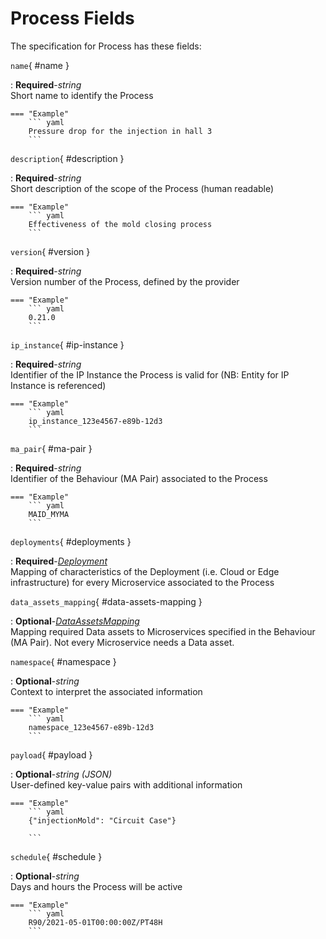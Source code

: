 <style>
  .md-content__button {
    display: none;
  }
</style>
# Process Fields




The specification for Process
has these fields:


`name`{ #name }

:   **Required**-*string*<br>
    Short name to identify the Process


    === "Example"
        ``` yaml     
        Pressure drop for the injection in hall 3
        ```


`description`{ #description }

:   **Required**-*string*<br>
    Short description of the scope of the Process (human readable)


    === "Example"
        ``` yaml     
        Effectiveness of the mold closing process
        ```


`version`{ #version }

:   **Required**-*string*<br>
    Version number of the Process, defined by the provider


    === "Example"
        ``` yaml     
        0.21.0
        ```


`ip_instance`{ #ip-instance }

:   **Required**-*string*<br>
    Identifier of the IP Instance the Process is valid for (NB: Entity for IP Instance is referenced)


    === "Example"
        ``` yaml     
        ip_instance_123e4567-e89b-12d3
        ```


`ma_pair`{ #ma-pair }

:   **Required**-*string*<br>
    Identifier of the Behaviour (MA Pair) associated to the Process


    === "Example"
        ``` yaml     
        MAID_MYMA
        ```


`deployments`{ #deployments }

:   **Required**-*[Deployment](../deployment.md)*<br>
    Mapping of characteristics of the Deployment (i.e. Cloud or Edge infrastructure) for every Microservice associated to the Process


`data_assets_mapping`{ #data-assets-mapping }

:   **Optional**-*[DataAssetsMapping](../dataassetsmapping.md)*<br>
    Mapping required Data assets to Microservices specified in the Behaviour (MA Pair). Not every Microservice needs a Data asset.


`namespace`{ #namespace }

:   **Optional**-*string*<br>
    Context to interpret the associated information


    === "Example"
        ``` yaml     
        namespace_123e4567-e89b-12d3
        ```


`payload`{ #payload }

:   **Optional**-*string (JSON)*<br>
    User-defined key-value pairs with additional information


    === "Example"
        ``` yaml     
        {"injectionMold": "Circuit Case"}

        ```


`schedule`{ #schedule }

:   **Optional**-*string*<br>
    Days and hours the Process will be active


    === "Example"
        ``` yaml     
        R90/2021-05-01T00:00:00Z/PT48H
        ```

